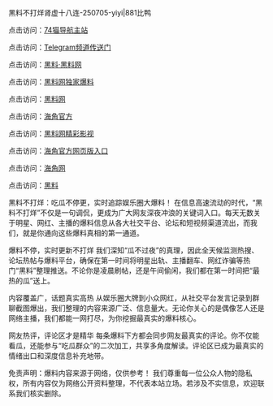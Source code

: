 黑料不打烊肾虚十八连-250705-yiyi|881比鸭

点击访问：<a href="https://74mao.com/">74猫导航主站</a>

点击访问：<a href="https://74mao.com/">Telegram频道传送门</a>

点击访问：<a href="https://heiliaolvzlu3.pages.dev">黑料·黑料网</a>

点击访问：<a href="https://heiliaoyvnrda.pages.dev">黑料网独家爆料</a>

点击访问：<a href="https://jha.pages.dev/">黑料网</a>

点击访问：<a href="https://gdas.pages.dev/">海角官方</a>

点击访问：<a href="https://tyer.pages.dev/">黑料网精彩影视</a>

点击访问：<a href="https://qfwfg.pages.dev/">海角官方网页版入口</a>

点击访问：<a href="https://haef.pages.dev/">海角网</a>

点击访问：<a href="https://fge-7ja.pages.dev/">黑料</a>

黑料不打烊：吃瓜不停更，实时追踪娱乐圈大爆料！
在信息高速流动的时代，“黑料不打烊”不仅是一句调侃，更成为广大网友深夜冲浪的关键词入口。每天无数关于明星、网红、主播的爆料信息从各大社交平台、论坛和短视频渠道流出，而我们，就是你通向这些爆料真相的第一通道。

爆料不停，实时更新不打烊
我们深知“瓜不过夜”的真理，因此全天候监测热搜、论坛热帖与爆料平台，确保在第一时间将明星出轨、主播翻车、网红诈骗等热门“黑料”整理推送。不论你是凌晨刷帖，还是午间偷闲，我们都在第一时间把“最热的瓜”送上。

内容覆盖广，话题真实高热
从娱乐圈大牌到小众网红，从社交平台发言记录到群聊截图爆出，我们整理的内容来源广泛、信息量大。无论你关心的是偶像艺人还是网络主播，我们都能一网打尽，为你挖掘最真实的爆料核心。

网友热评，评论区才是精华
每条爆料下方都会同步网友最真实的评论。你不仅能看瓜，还能参与“吃瓜群众”的二次加工，共享多角度解读。评论区已成为最真实的情绪出口和深度信息补充地带。

免责声明：爆料内容来源于网络，仅供参考！
我们尊重每一位公众人物的隐私权，所有内容仅为网络公开资料整理，不代表本站立场。若涉及不实信息，欢迎联系我们核实删除。
